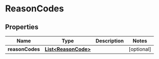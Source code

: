 

# ReasonCodes


## Properties

| Name | Type | Description | Notes |
|------------ | ------------- | ------------- | -------------|
|**reasonCodes** | [**List&lt;ReasonCode&gt;**](ReasonCode.md) |  |  [optional] |



